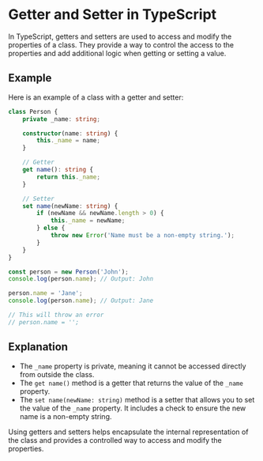 # Getter and Setter in TypeScript

In TypeScript, getters and setters are used to access and modify the properties of a class. They provide a way to control the access to the properties and add additional logic when getting or setting a value.

## Example

Here is an example of a class with a getter and setter:

```typescript
class Person {
    private _name: string;

    constructor(name: string) {
        this._name = name;
    }

    // Getter
    get name(): string {
        return this._name;
    }

    // Setter
    set name(newName: string) {
        if (newName && newName.length > 0) {
            this._name = newName;
        } else {
            throw new Error('Name must be a non-empty string.');
        }
    }
}

const person = new Person('John');
console.log(person.name); // Output: John

person.name = 'Jane';
console.log(person.name); // Output: Jane

// This will throw an error
// person.name = '';
```

## Explanation

- The `_name` property is private, meaning it cannot be accessed directly from outside the class.
- The `get name()` method is a getter that returns the value of the `_name` property.
- The `set name(newName: string)` method is a setter that allows you to set the value of the `_name` property. It includes a check to ensure the new name is a non-empty string.

Using getters and setters helps encapsulate the internal representation of the class and provides a controlled way to access and modify the properties.
